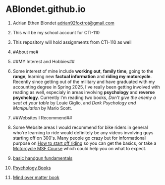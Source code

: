 # ABlondet.github.io

1. Adrian Ethen Blondet adrian92foxtrot@gmail.com
2. This will be my school account for CTI-110
3. This repository will hold assignments from CTI-110 as well
4. #About me#
5. ##MY Interest and Hobbies##
6. Some interest of mine include **working out**, **family time**, going to the **range**, learning new **factual information** and **riding my motorcycle**. Recently since getting out of the military and have graduated with my accounting degree in Spring 2025, I've really been getting involved with reading as well, especialy in areas involving **psychology** and **reverse psychology**. Currently I'm reading two books, _Don't give the enemy a seat at your table_ by Louie Giglio, and _Dark Psychology and Manipulation_ by Mario Scott.

7. ##Websites I Recommend##
8. Some Website areas I would recommend for bike riders in general who're learning to ride would definitely be any videos involving guys starting off on 300's. Many people go crazy but for informational purpose on [How to start off riding](https://youtu.be/jP9z9Ig0JPA?si=Anr1krxt3YBGG8D1) so you can get the basics, or take a [Motorcycle MSF Course](https://youtu.be/TUsjp8TsYcA?si=ZCZepZi-YSpk54bn) which could help you on what to expect.

9. [basic handgun fundamentals](https://youtu.be/jietpKOrTJA?si=GYd7tJGva7tgXaB6)
10. [Psychology Books](https://www.amazon.com/Dark-Psychology-Manipulation-Techniques-Brainwashing/dp/B08M8Y5G36/ref=sr_1_1_sspa?crid=REXL2DDR92PX&dib=eyJ2IjoiMSJ9.sfeozVA9Ry4DwYPGABvBNiM3ploKczGIEwZkO4lgCCAio8W4H_OGIAR1-EF5oNvpSGWd4sFp_LtqDgJb7R8ofDOEo4VZ2ajm3E6wIJ8CbGffmdQagH7mYQcIN8N7wtkKtUG4_0QWJCP76aTwRW3_6kEyQXFbd4pP07lLNfKW1XztuD43rXW3iYIy9v7uOEIfkgUl86pm4Sr4mVqhraEhGneBkKlsLuSI4PGhkUbqNTk.hxFQ-8KNPoNo82jJqQbA0rA0osqd2ICAR9W5unmnh0Y&dib_tag=se&keywords=dark+psychology+and+manipulation+book&qid=1748314536&sprefix=dark+psychology+and+m%2Caps%2C110&sr=8-1-spons&sp_csd=d2lkZ2V0TmFtZT1zcF9hdGY&psc=1)
11. [Mind over matter book](https://www.amazon.com/dp/078524722X/?bestFormat=true&k=dont%20give%20the%20enemy%20a%20seat%20at%20the%20table&ref_=nb_sb_ss_w_scx-ent-pd-bk-d_de_k0_1_13&crid=1EMJ0LZYJREI8&sprefix=Dont%20give%20the)
